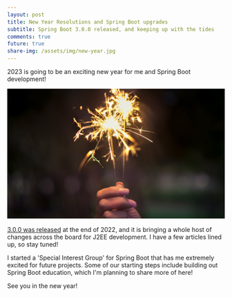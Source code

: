 ```yaml
---
layout: post
title: New Year Resolutions and Spring Boot upgrades
subtitle: Spring Boot 3.0.0 released, and keeping up with the tides
comments: true
future: true
share-img: /assets/img/new-year.jpg
---
```


2023 is going to be an exciting new year for me and Spring Boot development!  

![](../assets/img/new-year.jpg)


[3.0.0 was released](https://github.com/spring-projects/spring-boot/wiki/Spring-Boot-3.0-Release-Notes) at 
the end of 2022, and it is bringing a whole host of changes across the board for J2EE development.  I have a few 
articles lined up, so stay tuned!

I started a 'Special Interest Group' for Spring Boot that has me extremely excited for future projects.
Some of our starting steps include building out Spring Boot education, which I'm planning to share more of here!

See you in the new year!